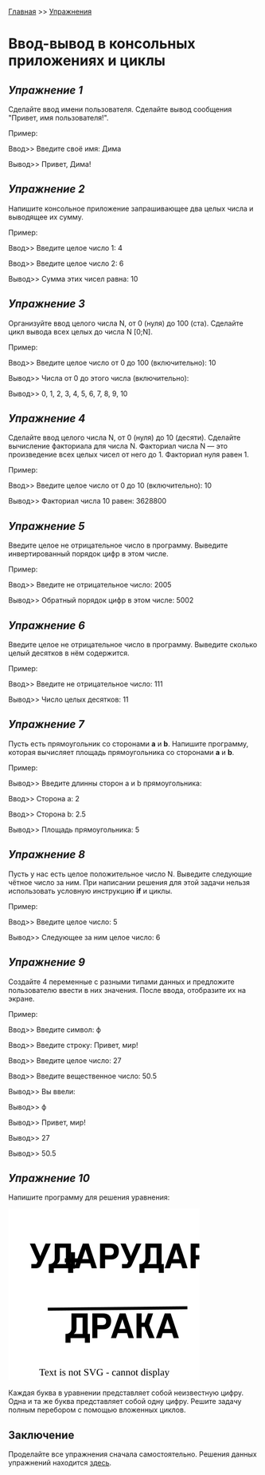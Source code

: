 [Главная](https://dmitriysidyakin.github.io/CSharp-Tutorials/) >> [Упражнения](https://dmitriysidyakin.github.io/CSharp-Tutorials/csharp-exercises/ru-ru/)

# Ввод-вывод в консольных приложениях и циклы

## *Упражнение 1* 
Сделайте ввод имени пользователя. Сделайте вывод сообщения "Привет, имя пользователя!".

Пример:

Ввод>> Введите своё имя: Дима

Вывод>> Привет, Дима!

## *Упражнение 2*

Напишите консольное приложение запрашивающее два целых числа и выводящее их сумму.

Пример:

Ввод>> Введите целое число 1: 4

Ввод>> Введите целое число 2: 6

Вывод>> Сумма этих чисел равна: 10

## *Упражнение 3*

Организуйте ввод целого числа N, от 0 (нуля) до 100 (ста). Сделайте цикл вывода всех целых до числа N [0;N].

Пример:

Ввод>> Введите целое число от 0 до 100 (включительно): 10

Вывод>> Числа от 0 до этого числа (включительно):

Вывод>> 0, 1, 2, 3, 4, 5, 6, 7, 8, 9, 10

## *Упражнение 4*

Сделайте ввод  целого числа N, от 0 (нуля) до 10 (десяти). Сделайте вычисление факториала для числа N. Факториал числа N — это произведение всех целых чисел от него до 1. Факториал нуля равен 1.

Пример:

Ввод>> Введите целое число от 0 до 10 (включительно): 10

Вывод>> Факториал числа 10 равен: 3628800

## *Упражнение 5*

Введите целое не отрицательное число в программу. Выведите инвертированный порядок цифр в этом числе.

Пример:

Ввод>> Введите не отрицательное число: 2005

Вывод>> Обратный порядок цифр в этом числе: 5002 

## *Упражнение 6*

Введите целое не отрицательное число в программу. Выведите сколько целый десятков в нём содержится.

Пример:

Ввод>> Введите не отрицательное число: 111

Вывод>> Число целых десятков: 11 

## *Упражнение 7*

Пусть есть прямоугольник со сторонами **a** и **b**. Напишите программу, которая вычисляет площадь прямоугольника со сторонами **a** и **b**.

Пример:

Вывод>> Введите длинны сторон a и b прямоугольника:

Ввод>> Сторона a: 2

Ввод>> Сторона b: 2.5

Вывод>> Площадь прямоугольника: 5 

## *Упражнение 8*

Пусть у нас есть целое положительное число N. Выведите следующие чётное число за ним. При написании решения для этой задачи нельзя использовать условную инструкцию **if** и циклы.

Пример:

Ввод>> Введите целое число: 5

Вывод>> Следующее за ним целое число: 6

## *Упражнение 9*

Создайте 4 переменные с разными типами данных и предложите пользователю ввести в них значения. После ввода, отобразите их на экране.

Пример:

Ввод>> Введите символ: ф

Ввод>> Введите строку: Привет, мир!

Ввод>> Введите целое число: 27

Ввод>> Введите вещественное число: 50.5

Вывод>> Вы ввели:

Вывод>> ф

Вывод>> Привет, мир!

Вывод>> 27

Вывод>> 50.5

## *Упражнение 10*

Напишите программу для решения уравнения:

![Искомые переменные в уравнении](img/task.svg)

Каждая буква в уравнении представляет собой неизвестную цифру. Одна и та же буква представляет собой одну цифру. Решите задачу полным перебором с помощью вложенных циклов.

## Заключение

Проделайте все упражнения сначала самостоятельно. Решения данных упражнений находится [здесь](solution/).